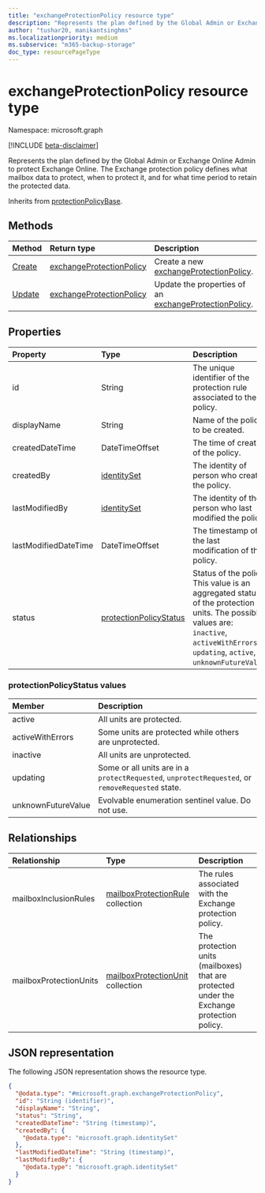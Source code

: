 ```yaml
---
title: "exchangeProtectionPolicy resource type"
description: "Represents the plan defined by the Global Admin or Exchange Online Admin to protect Exchange Online."
author: "tushar20, manikantsinghms"
ms.localizationpriority: medium
ms.subservice: "m365-backup-storage"
doc_type: resourcePageType
---
```


# exchangeProtectionPolicy resource type

Namespace: microsoft.graph

[!INCLUDE [beta-disclaimer](../../includes/beta-disclaimer.md)]

Represents the plan defined by the Global Admin or Exchange Online Admin to protect Exchange Online. The Exchange protection policy defines  what mailbox data to protect, when to protect it, and for what time period to retain the protected data.

Inherits from [protectionPolicyBase](../resources/protectionpolicybase.md).

## Methods
|Method|Return type|Description|
|:---|:---|:---|
|[Create](../api/backuprestoreroot-post-exchangeprotectionpolicies.md)|[exchangeProtectionPolicy](../resources/exchangeprotectionpolicy.md)|Create a new [exchangeProtectionPolicy](../resources/exchangeprotectionpolicy.md).|
|[Update](../api/exchangeprotectionpolicy-update.md)|[exchangeProtectionPolicy](../resources/exchangeprotectionpolicy.md)|Update the properties of an [exchangeProtectionPolicy](../resources/exchangeprotectionpolicy.md).|

## Properties
|Property|Type|Description|
|:---|:---|:---|
|id|String|The unique identifier of the protection rule associated to the policy.|
|displayName|String|Name of the policy to be created. |
|createdDateTime|DateTimeOffset|The time of creation of the policy.|
|createdBy|[identitySet](../resources/identityset.md)|The identity of person who created the policy.|
|lastModifiedBy|[identitySet](../resources/identityset.md)|The identity of the person who last modified the policy.|
|lastModifiedDateTime|DateTimeOffset|The timestamp of the last modification of the policy.|
|status|[protectionPolicyStatus](../resources/exchangeProtectionPolicy.md#protectionpolicystatus-values)|Status of the policy. This value is an aggregated status of the protection units. The possible values are: `inactive`, `activeWithErrors`, `updating`, `active`, `unknownFutureValue`.|

### protectionPolicyStatus values
|Member | Description |
|:------|:------------|
|active | All units are protected.|
|activeWithErrors | Some units are protected while others are unprotected.|
|inactive | All units are unprotected.|
|updating | Some or all units are in a `protectRequested`, `unprotectRequested`, or `removeRequested` state.|
|unknownFutureValue | Evolvable enumeration sentinel value. Do not use.|

## Relationships
|Relationship|Type|Description|
|:---|:---|:---|
|mailboxInclusionRules|[mailboxProtectionRule](../resources/mailboxprotectionrule.md) collection|The rules associated with the Exchange protection policy.|
|mailboxProtectionUnits|[mailboxProtectionUnit](../resources/mailboxprotectionunit.md) collection|The protection units (mailboxes) that are  protected under the Exchange protection policy.|

## JSON representation
The following JSON representation shows the resource type.
<!-- {
  "blockType": "resource",
  "keyProperty": "id",
  "@odata.type": "microsoft.graph.exchangeProtectionPolicy",
  "baseType": "microsoft.graph.protectionPolicyBase",
  "openType": false
}
-->
``` json
{
  "@odata.type": "#microsoft.graph.exchangeProtectionPolicy",
  "id": "String (identifier)",
  "displayName": "String",
  "status": "String",
  "createdDateTime": "String (timestamp)",
  "createdBy": {
    "@odata.type": "microsoft.graph.identitySet"
  },
  "lastModifiedDateTime": "String (timestamp)",
  "lastModifiedBy": {
    "@odata.type": "microsoft.graph.identitySet"
  }
}
```

